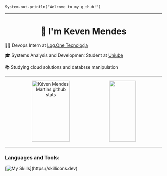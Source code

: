 
<code>System.out.println("Welcome to my github!")</code>
<hr>
<h1 align="center">👋 I'm Keven Mendes</h1>
<p>👨‍💻 Devops Intern at <a href="https://logone.com.br/" target="blank_">Log.One Tecnologia</a></p>
<p>🎓  Systems Analysis and Development Student at <a href="https://uniube.br/" target="blank_">Uniube</a></p>
<p>📚 Studying cloud solutions and database manipulation</p>
<hr>
<div align="center">  
  <img width="49%" height="195px" src="https://github-readme-stats.vercel.app/api?username=DGKeven&show_icons=true&count_private=true&hide_border=true&title_color=0000FF&icon_color=0000FF&text_color=0000FF&bg_color=0d1117" alt="Kéven Mendes Martins github stats" /> 
  <img width="41%" height="195px" src="https://github-readme-stats.vercel.app/api/top-langs/?username=DGKeven&layout=compact&hide_border=true&title_color=0000FF&text_color=0000FF&bg_color=0d1117" />
</div>
<div style="display: inline_block">
<hr>
<h3 align="left">Languages and Tools:</h3>

[![My Skills](https://skillicons.dev/icons?i=java,spring,aws,nodejs,mysql,linux,js,git,)](https://skillicons.dev)
  
  
  
  
  ##

</div>
